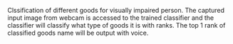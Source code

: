 Clssification of different goods for visually impaired person.
The captured input image from webcam is accessed to the trained classifier and the classifier will classify what type of goods it is with ranks.
The top 1 rank of classified goods name will be output with voice.
